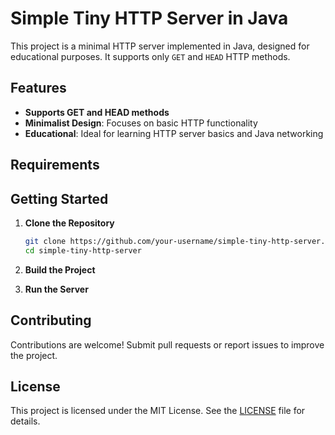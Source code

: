 # Simple Tiny HTTP Server in Java

This project is a minimal HTTP server implemented in Java, designed for educational purposes. It supports only `GET` and `HEAD` HTTP methods.

## Features

- **Supports GET and HEAD methods**
- **Minimalist Design**: Focuses on basic HTTP functionality
- **Educational**: Ideal for learning HTTP server basics and Java networking

## Requirements


## Getting Started

1. **Clone the Repository**

   ```sh
   git clone https://github.com/your-username/simple-tiny-http-server.git
   cd simple-tiny-http-server
   ```

2. **Build the Project**


3. **Run the Server**



## Contributing

Contributions are welcome! Submit pull requests or report issues to improve the project.

## License

This project is licensed under the MIT License. See the [LICENSE](LICENSE) file for details.
